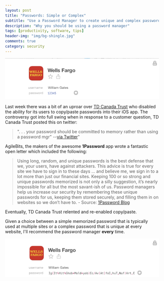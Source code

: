 ```yaml
---
layout: post
title: "Passwords: Simple or Complex"
subtitle: "Use a Password Manager to create unique and complex passwords"
description: "Why you should be using a password manager"
tags: [productivity, software, tips]
header-img: "img/bg-shingle.jpg"
comments: true
category: security
---
```


![Password](/img/password2.png)

Last week there was a bit of an uproar over [TD Canada Trust](https://www.tdcanadatrust.com/products-services/banking/index-banking.jsp) who disabled the ability for its users to copy/paste passwords into their iOS app.  The controversy got into full swing when in response to a customer question, TD Canada Trust posted this on twitter: 

> ". . . your password should be committed to memory rather than using a password mgr" --[via Twitter](https://twitter.com/roustem/status/578909191533944832)"  

AgileBits, the makers of the awesome **1Password** app wrote a fantastic open letter which included the following:

> Using long, random, and unique passwords is the best defense that we, your users, have against attackers. This advice is true for every site we have to sign in to these days … and believe me, we sign in to a lot more than just our financial sites. Keeping 100 or so strong and unique passwords memorized is not only a silly suggestion, it’s nearly impossible for all but the most savant-ish of us. Password managers help us increase our security by remembering these unique passwords for us, keeping them stored securely, and filling them in on websites so we don’t have to. - Source: [1Password Blog](https://blog.agilebits.com/2015/03/23/an-open-letter-to-banks/)

Eventually, TD Canada Trust relented and re-enabled copy/paste.

Given a choice between a simple memorized password that is typically used at multiple sites or a complex password that is unique at every website, I'll recommend the password manager **every** time.  

![Password](/img/password.png)
